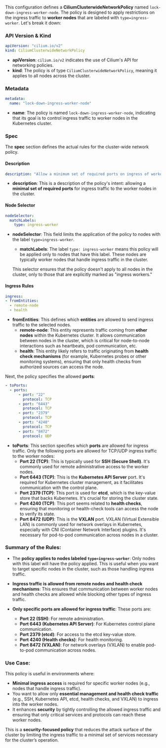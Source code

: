 This configuration defines a **CiliumClusterwideNetworkPolicy** named `lock-down-ingress-worker-node`. The policy is designed to apply restrictions on the ingress traffic to **worker nodes** that are labeled with `type=ingress-worker`. Let's break it down:

### **API Version & Kind**
```yaml
apiVersion: "cilium.io/v2"
kind: CiliumClusterwideNetworkPolicy
```
- **apiVersion**: `cilium.io/v2` indicates the use of Cilium's API for networking policies.
- **kind**: The policy is of type `CiliumClusterwideNetworkPolicy`, meaning it applies to all nodes across the cluster.

### **Metadata**
```yaml
metadata:
  name: "lock-down-ingress-worker-node"
```
- **name**: The policy is named `lock-down-ingress-worker-node`, indicating that its goal is to control ingress traffic to worker nodes in the Kubernetes cluster.

### **Spec**
The **spec** section defines the actual rules for the cluster-wide network policy.

#### **Description**
```yaml
description: "Allow a minimum set of required ports on ingress of worker nodes"
```
- **description**: This is a description of the policy's intent: allowing a **minimal set of required ports** for ingress traffic to the worker nodes in the cluster.

#### **Node Selector**
```yaml
nodeSelector:
  matchLabels:
    type: ingress-worker
```
- **nodeSelector**: This field limits the application of the policy to nodes with the label `type=ingress-worker`.
  - **matchLabels**: The label `type: ingress-worker` means this policy will be applied only to nodes that have this label. These nodes are typically worker nodes that handle ingress traffic in the cluster.
  
  This selector ensures that the policy doesn't apply to all nodes in the cluster, only to those that are explicitly marked as "ingress workers."

#### **Ingress Rules**
```yaml
ingress:
- fromEntities:
  - remote-node
  - health
```
- **fromEntities**: This defines which **entities** are allowed to send ingress traffic to the selected nodes.
  - **remote-node**: This entity represents traffic coming from **other nodes** within the Kubernetes cluster. It allows communication between nodes in the cluster, which is critical for node-to-node interactions such as heartbeats, pod communication, etc.
  - **health**: This entity likely refers to traffic originating from **health check mechanisms** (for example, Kubernetes probes or other monitoring systems), ensuring that only health checks from authorized sources can access the node.

Next, the policy specifies the allowed **ports**:

```yaml
- toPorts:
  - ports:
      - port: "22"
        protocol: TCP
      - port: "6443"
        protocol: TCP
      - port: "2379"
        protocol: TCP
      - port: "4240"
        protocol: TCP
      - port: "8472"
        protocol: UDP
```
- **toPorts**: This section specifies which **ports** are allowed for ingress traffic. Only the following ports are allowed for TCP/UDP ingress traffic to the worker nodes:
  - **Port 22 (TCP)**: This is typically used for **SSH (Secure Shell)**. It's commonly used for remote administrative access to the worker nodes.
  - **Port 6443 (TCP)**: This is the **Kubernetes API Server** port. It's required for Kubernetes cluster management, as it facilitates communication with the control plane.
  - **Port 2379 (TCP)**: This port is used for **etcd**, which is the key-value store that backs Kubernetes. It's crucial for storing the cluster state.
  - **Port 4240 (TCP)**: This port seems related to **health checks**, ensuring that monitoring or health-check tools can access the node to verify its state.
  - **Port 8472 (UDP)**: This is the **VXLAN** port. VXLAN (Virtual Extensible LAN) is commonly used for network overlays in Kubernetes, especially with CNI (Container Network Interface) plugins. It's necessary for pod-to-pod communication across nodes in a cluster.

### **Summary of the Rules:**

- The **policy applies to nodes labeled `type=ingress-worker`**: Only nodes with this label will have the policy applied. This is useful when you want to target specific nodes in the cluster, such as those handling ingress traffic.
  
- **Ingress traffic is allowed from remote nodes and health check mechanisms**: This ensures that communication between worker nodes and health checks are allowed while blocking other types of ingress traffic.

- **Only specific ports are allowed for ingress traffic**: These ports are:
  - **Port 22 (SSH)**: For remote administration.
  - **Port 6443 (Kubernetes API Server)**: For Kubernetes control plane communication.
  - **Port 2379 (etcd)**: For access to the etcd key-value store.
  - **Port 4240 (Health checks)**: For health monitoring.
  - **Port 8472 (VXLAN)**: For network overlays (VXLAN) to enable pod-to-pod communication across nodes.

### **Use Case:**
This policy is useful in environments where:
- **Minimal ingress access** is required for specific worker nodes (e.g., nodes that handle ingress traffic).
- You want to allow only **essential management and health check traffic** (e.g., SSH, Kubernetes API, etcd, health checks, and VXLAN) to ingress into the worker nodes.
- It enhances **security** by tightly controlling the allowed ingress traffic and ensuring that only critical services and protocols can reach these worker nodes.

This is a **security-focused policy** that reduces the attack surface of the cluster by limiting the ingress traffic to a minimal set of services necessary for the cluster’s operation.